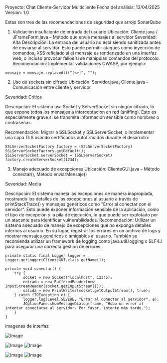 Proyecto: Chat Cliente-Servidor Multicliente
Fecha del análisis: 13/04/2025
Versión: 1.0

Estas son tres de las recomendaciones de seguridad que arrojo SonarQube 

1. Validación insuficiente de entrada del usuario
Ubicación: Cliente.java / JFrameForm.java – Método que envía mensajes al servidor
Severidad: Alta
Descripción:
La entrada del usuario no está siendo sanitizada antes de enviarse al servidor. Esto puede permitir ataques como inyección de comandos, XSS reflejado si el mensaje es renderizado en una interfaz web, o incluso provocar fallos si se manipulan comandos del protocolo.
Recomendación:
Implementar validaciones OWASP, por ejemplo:
```
mensaje = mensaje.replaceAll("[<>]", ""); 
```

2. Uso de sockets sin cifrado
Ubicación: Servidor.java, Cliente.java – Comunicación entre cliente y servidor

Severidad: Crítica

Descripción:
El sistema usa Socket y ServerSocket sin ningún cifrado, lo que expone todos los mensajes a interceptación en red (sniffing). Esto es especialmente grave si se transmite información sensible como nombres o contraseñas.

Recomendación:
Migrar a SSLSocket y SSLServerSocket, o implementar una capa TLS usando certificados autofirmados durante el desarrollo:
```
SSLServerSocketFactory factory = (SSLServerSocketFactory) SSLServerSocketFactory.getDefault();
SSLServerSocket serverSocket = (SSLServerSocket) factory.createServerSocket(1234);
```
3. Manejo adecuado de excepciones
Ubicación: ClienteGUI.java – Método conectar(), Método enviarMensaje()

Severidad: Media

Descripción: El sistema maneja las excepciones de manera inapropiada, mostrando los detalles de las excepciones al usuario a través de printStackTrace() y mensajes genéricos como "Error al conectar con el servidor". Esto puede exponer información sensible de la aplicación, como el tipo de excepción y la pila de ejecución, lo que puede ser explotado por un atacante para identificar vulnerabilidades.
Recomendación: Utilizar un sistema adecuado de manejo de excepciones que no exponga detalles internos al usuario. En su lugar, registrar los errores en un archivo de logs y mostrar mensajes genéricos o amigables al usuario. También se recomienda utilizar un framework de logging como java.util.logging o SLF4J para asegurar una correcta gestión de errores. 

```
private static final Logger logger = Logger.getLogger(ClienteGUI.class.getName());

private void conectar() {
    try {
        socket = new Socket("localhost", 12345);
        entrada = new BufferedReader(new InputStreamReader(socket.getInputStream()));
        salida = new PrintWriter(socket.getOutputStream(), true);
    } catch (IOException e) {
        logger.log(Level.SEVERE, "Error al conectar al servidor", e);
        JOptionPane.showMessageDialog(frame, "Hubo un error al intentar conectarse al servidor. Por favor, intente más tarde.");
    }
}
 ```

Imagenes de interfaz 

![Image](https://github.com/user-attachments/assets/ba80b91d-f007-4e5b-ae72-d06ef3662d39)

![Image](https://github.com/user-attachments/assets/9e688ee6-a702-4456-85d5-3246f7d1e164)
![Image](https://github.com/user-attachments/assets/28b52e02-5cce-41b3-a04b-2dcc5763bcea)

![Image](https://github.com/user-attachments/assets/d3b1e2cd-e73d-4b9f-8995-69b4716a5e86)
![Image](https://github.com/user-attachments/assets/c1c8ddd1-728a-479a-a896-c7c3fae17a92)
